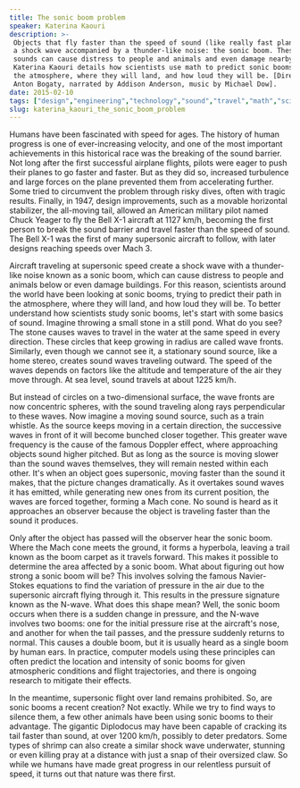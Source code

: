 ```yaml
---
title: The sonic boom problem
speaker: Katerina Kaouri
description: >-
 Objects that fly faster than the speed of sound (like really fast planes) create
 a shock wave accompanied by a thunder-like noise: the sonic boom. These epic
 sounds can cause distress to people and animals and even damage nearby buildings.
 Katerina Kaouri details how scientists use math to predict sonic booms' paths in
 the atmosphere, where they will land, and how loud they will be. [Directed by
 Anton Bogaty, narrated by Addison Anderson, music by Michael Dow].
date: 2015-02-10
tags: ["design","engineering","technology","sound","travel","math","science","flight","teded","animation"]
slug: katerina_kaouri_the_sonic_boom_problem
---
```


Humans have been fascinated with speed for ages. The history of human progress is one of
ever-increasing velocity, and one of the most important achievements in this historical
race was the breaking of the sound barrier. Not long after the first successful airplane
flights, pilots were eager to push their planes to go faster and faster. But as they did
so, increased turbulence and large forces on the plane prevented them from accelerating
further. Some tried to circumvent the problem through risky dives, often with tragic
results. Finally, in 1947, design improvements, such as a movable horizontal stabilizer,
the all-moving tail, allowed an American military pilot named Chuck Yeager to fly the Bell
X-1 aircraft at 1127 km/h, becoming the first person to break the sound barrier and travel
faster than the speed of sound. The Bell X-1 was the first of many supersonic aircraft to
follow, with later designs reaching speeds over Mach 3.

Aircraft traveling at supersonic speed create a shock wave with a thunder-like noise known
as a sonic boom, which can cause distress to people and animals below or even damage
buildings. For this reason, scientists around the world have been looking at sonic booms,
trying to predict their path in the atmosphere, where they will land, and how loud they
will be. To better understand how scientists study sonic booms, let's start with some
basics of sound. Imagine throwing a small stone in a still pond. What do you see? The
stone causes waves to travel in the water at the same speed in every direction. These
circles that keep growing in radius are called wave fronts. Similarly, even though we
cannot see it, a stationary sound source, like a home stereo, creates sound waves
traveling outward. The speed of the waves depends on factors like the altitude and
temperature of the air they move through. At sea level, sound travels at about 1225
km/h.

But instead of circles on a two-dimensional surface, the wave fronts are now concentric
spheres, with the sound traveling along rays perpendicular to these waves. Now imagine a
moving sound source, such as a train whistle. As the source keeps moving in a certain
direction, the successive waves in front of it will become bunched closer together. This
greater wave frequency is the cause of the famous Doppler effect, where approaching
objects sound higher pitched. But as long as the source is moving slower than the sound
waves themselves, they will remain nested within each other. It's when an object goes
supersonic, moving faster than the sound it makes, that the picture changes dramatically.
As it overtakes sound waves it has emitted, while generating new ones from its current
position, the waves are forced together, forming a Mach cone. No sound is heard as it
approaches an observer because the object is traveling faster than the sound it
produces.

Only after the object has passed will the observer hear the sonic boom. Where the Mach
cone meets the ground, it forms a hyperbola, leaving a trail known as the boom carpet as
it travels forward. This makes it possible to determine the area affected by a sonic boom.
What about figuring out how strong a sonic boom will be? This involves solving the famous
Navier-Stokes equations to find the variation of pressure in the air due to the supersonic
aircraft flying through it. This results in the pressure signature known as the N-wave.
What does this shape mean? Well, the sonic boom occurs when there is a sudden change in
pressure, and the N-wave involves two booms: one for the initial pressure rise at the
aircraft's nose, and another for when the tail passes, and the pressure suddenly returns
to normal. This causes a double boom, but it is usually heard as a single boom by human
ears. In practice, computer models using these principles can often predict the location
and intensity of sonic booms for given atmospheric conditions and flight trajectories, and
there is ongoing research to mitigate their effects.

In the meantime, supersonic flight over land remains prohibited. So, are sonic booms a
recent creation? Not exactly. While we try to find ways to silence them, a few other
animals have been using sonic booms to their advantage. The gigantic Diplodocus may have
been capable of cracking its tail faster than sound, at over 1200 km/h, possibly to deter
predators. Some types of shrimp can also create a similar shock wave underwater, stunning
or even killing pray at a distance with just a snap of their oversized claw. So while we
humans have made great progress in our relentless pursuit of speed, it turns out that
nature was there first.

<!--
ad_duration=0
event="TED-Ed"
external_start_time=0
intro_duration=0
is_subtitle_required="False"
is_talk_featured="False"
language="en"
language_swap="False"
native_language="en"
number_of_related_talks=6
number_of_speakers=1
number_of_subtitled_videos=0
number_of_tags=10
number_of_talk_download_languages=20
number_of_talk_more_resources=0
number_of_talk_recommendations=0
number_of_talks_take_actions=0
post_ad_duration=0
published_timestamp="2019-04-05 19:56:45"
recording_date="2015-02-10"
speaker_is_published=0
speaker_name="Katerina Kaouri"
talk_name="The sonic boom problem"
talks_tags=["design","engineering","technology","sound","travel","math","science","flight","teded","animation"]
url_photo_talk="https://s3.amazonaws.com/talkstar-photos/uploads/6676fd67-2df6-419c-8aef-06757d13c698/182_sonicboom.jpg"
url_webpage="https://www.ted.com/talks/katerina_kaouri_the_sonic_boom_problem"
video_type_name="TED-Ed Original"
-->